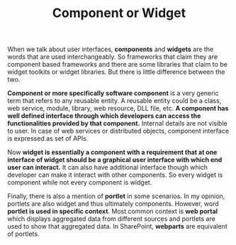 ﻿---
title: Component or Widget
template: blogPages
blog:
    published: "2015-06-10"
    modified: "2015-06-24"
    author: harshal
    tags:
        - Architecture
        - Fundamentals
---
When we talk about user interfaces, **components** and **widgets** are the words that are used interchangeably.
So frameworks that claim they are component based frameworks and there are some libraries that claim to be widget toolkits or widget libraries.
But there is little difference between the two.

**Component or more specifically software component** is a very generic term that refers to any reusable entity.
A reusable entity could be a class, web service, module, library, web resource, DLL file, etc.
**A component has well defined interface through which developers can access the functionalities provided by that component.**
Internal details are not visible to user.
In case of web services or distributed objects, component interface is expressed as set of APIs.

Now **widget is essentially a component with a requirement that at one interface of widget should be a graphical user interface with which end user can interact.**
It can also have additional interface though which developer can make it interact with other components.
So every widget is component while not every component is widget.

Finally, there is also a mention of **portlet** in some scenarios.
In my opinion, portlets are also widget and thus ultimately components.
However, word **portlet is used in specific context**.
Most common context is **web portal** which displays aggregated data from different sources and portlets are used to show that aggregated data.
In SharePoint, **webparts** are equivalent of portlets.